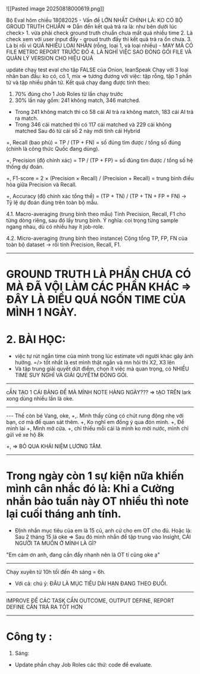 ![[Pasted image 20250818000619.png]]



Bộ Eval hôm chiều 18082025 - Vấn đề LỚN NHẤT CHÍNH LÀ: KO CÓ BỘ GROUD TRUTH CHUẨN => Dẫn đến kết quả trả ra là: như bên dưới lúc check> 1. vừa phải check ground truth chuẩn chưa mất quá nhiều time 2. Là check xem với user input đấy - groud truth đấy thì kết quả trả ra ổn chưa. 3. Là bị rối vì QUÁ NHIỀU LOẠI NHÃN (rỗng, loại 1, và loại nhiều) - MAY MÀ CÓ FILE METRIC REPORT TRƯỚC ĐÓ 4. LÀ NGHĨ VIỆC SAO ĐÓNG GÓI FILE VÀ QUẢN LÝ VERSION CHO HIỆU QUẢ

update chạy test eval cho tập FALSE của Onion, leanSpeak Chạy với 3 loại nhãn ban đầu: ko có, có 1, mix => tương đương với việc: tập rỗng, tập 1 phần tử và tập nhiều phần tử. Kết quả chạy đang được tính theo:

1. 70% đúng cho 1 Job Roles từ lần chạy trước
2. 30% lần này gồm: 241 không match, 346 matched.
- Trong 241 không match thì có 58 cái AI trả ra không match, 183 cái AI trả ra match.
- Trong 346 cái matched thì có 117 cái matched và 229 cái không matched Sau đó từ cái số 2 này mới tính cái Hybrid


+, Recall (bao phủ) = TP / (TP + FN) = số đúng tìm được / tổng số đúng (chính là công thức Quốc đang dùng).

+, Precision (độ chính xác) = TP / (TP + FP) = số đúng tìm được / tổng số hệ thống dự đoán.

+, F1-score = 2 × (Precision × Recall) / (Precision + Recall) = trung bình điều hòa giữa Precision và Recall.

+, Accuracy (độ chính xác tổng thể) = (TP + TN) / (TP + TN + FP + FN) → Tỷ lệ dự đoán đúng trên toàn bộ mẫu.



4.1. Macro-averaging (trung bình theo mẫu)
Tính Precision, Recall, F1 cho từng dòng riêng, sau đó lấy trung bình.
Ý nghĩa: coi trọng từng sample ngang nhau, dù có nhiều hay ít job-role.

4.2. Micro-averaging (trung bình theo instance)
Cộng tổng TP, FP, FN của toàn bộ dataset → rồi tính Precision, Recall, F1.















---
# GROUND TRUTH LÀ PHẦN CHƯA CÓ MÀ ĐÃ VỘI LÀM CÁC PHẦN KHÁC => ĐÂY LÀ ĐIỀU QUÁ NGỐN TIME CỦA MÌNH 1 NGÀY. 


# 2.  BÀI HỌC: 
- việc tự rút ngắn time của mình trong lúc estimate với người khác gây ảnh hưởng. 
=/> tốt nhất là est mình thật ngắn và mn hỏi thì X2, X3 lên 
- Và tập trung giải quyết dứt điểm, chọn ít việc mà quan trọng, có NHIỀU TIME SUY NGHĨ VÀ GIẢI QUYẾTM ĐÓNG GÓI. 


---
cẦN TẠO 1 CÁI BẢNG ĐỂ MÀ MÌNH NOTE HÀNG NGÀY??? 
=> tẠO TRÊN lark xong dùng nhiều lần là oke. 

---
--- Thế còn bé Vang, oke, 
+,. Mình thấy cũng có chút rung động nhẹ với bạn, cơ mà để quan sát thêm.
+, Ko nghĩ em đồng ý qua đón mình. 
+, Để mình lai
+, Mình mở cửa. 
+, chỉ thiếu mỗi cái là mình ko mời nước, mình chỉ gửi vé xe hộ 8k 

+, => BỎ QUA KHÁI NIỆM LƯƠNG TÂM. 


--- 
# Trong ngày còn 1 sự kiện nữa khiến mình cân nhắc đó là: Khi a Cường nhắn bảo tuần này OT nhiều thì note lại cuối tháng anh tính. 

- ĐỊnh nhắn mục tiêu của em là 15 củ, anh cứ cho em OT cho đủ. 
Hoặc là: Sau 2 tháng 15 là oke 
=> Sau đó mình nhắn để tập trung vào Insight, CÁI NGƯỜI TA MUỐN Ở MÌNH LÀ GÌ? 

"Em cảm ơn anh, đang cần đẩy nhanh nên là OT tí cũng oke ạ"

---
Chạy xuyên từ 10h tối đến 4h sáng = 6h. 
- Với cả: chú ý: ĐÂU LÀ MỤC TIÊU DÀI HẠN ĐANG THEO ĐUỔI. 
--- 


IMPROVE ĐỂ CÁC TASK CẦN OUTCOME, OUTPUT DEFINE, REPORT DEFINE CẦN TRẢ RA TỐT HƠN











---

# Công ty : 

1. Sáng: 
- Update phần chạy Job Roles các thứ: code để evaluate. 